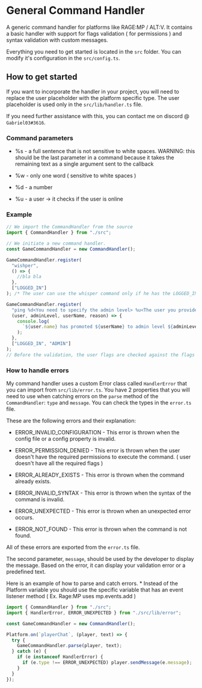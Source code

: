 # General Command Handler

A generic command handler for platforms like RAGE:MP / ALT:V. It contains a basic handler with support for flags validation ( for permissions ) and syntax validation with custom messages.

Everything you need to get started is located in the `src` folder. You can modify it's configuration in the `src/config.ts`.

## How to get started

If you want to incorporate the handler in your project, you will need to replace the user placeholder with the platform specific type. The user placeholder is used only in the `src/lib/handler.ts` file.

If you need further assistance with this, you can contact me on discord @ `Gabriel03#3616`.

### Command parameters

- %s - a full sentence that is not sensitive to white spaces. WARNING: this should be the last parameter in a command because it takes the remaining text as a single argument sent to the callback

- %w - only one word ( sensitive to white spaces )

- %d - a number

- %u - a user -> it checks if the user is online

### Example

```js
// We import the CommandHandler from the source
import { CommandHandler } from "./src";

// We initiate a new command handler.
const GameCommandHandler = new CommandHandler();

GameCommandHandler.register(
  "wishper",
  () => {
    //bla bla
  },
  ["LOGGED_IN"]
); /* The user can use the whisper command only if he has the LOGGED_IN flag. */

GameCommandHandler.register(
  "ping %d<You need to specify the admin level> %u<The user you provided is not online> %s<You must give a reason for the promotion> %d<Test>",
  (user, adminLevel, userName, reason) => {
    console.log(
      `${user.name} has promoted ${userName} to admin level ${adminLevel}, reason: ${reason}`
    );
  },
  ["LOGGED_IN", "ADMIN"]
);
// Before the validation, the user flags are checked against the flags provided. If they are missing flags, the command won't run.
```

### How to handle errors

My command handler uses a custom Error class called `HandlerError` that you can import from `src/lib/error.ts`. You have 2 properties that you will need to use when catching errors on the `parse` method of the `CommandHandler`: `type` and `message`. You can check the types in the `error.ts` file.

These are the following errors and their explanation:

- ERROR_INVALID_CONFIGURATION - This error is thrown when the config file or a config property is invalid.

- ERROR_PERMISSION_DENIED - This error is thrown when the user doesn't have the required permissions to execute the command. ( user doesn't have all the required flags )

- ERROR_ALREADY_EXISTS - This error is thrown when the command already exists.

- ERROR_INVALID_SYNTAX - This error is thrown when the syntax of the command is invalid.

- ERROR_UNEXPECTED - This error is thrown when an unexpected error occurs.

- ERROR_NOT_FOUND - This error is thrown when the command is not found.

All of these errors are exported from the `error.ts` file.

The second parameter, `message`, should be used by the developer to display the message. Based on the error, it can display your validation error or a predefined text.

Here is an example of how to parse and catch errors. \* Instead of the Platform variable you should use the specific variable that has an event listener method ( Ex. Rage:MP uses mp.events.add )

```js
import { CommandHandler } from "./src";
import { HandlerError, ERROR_UNEXPECTED } from "./src/lib/error";

const GameCommandHandler = new CommandHandler();

Platform.on(`playerChat`, (player, text) => {
  try {
    GameCommandHandler.parse(player, text);
  } catch (e) {
    if (e instanceof HandlerError) {
      if (e.type !== ERROR_UNEXPECTED) player.sendMessage(e.message);
    }
  }
});
```
